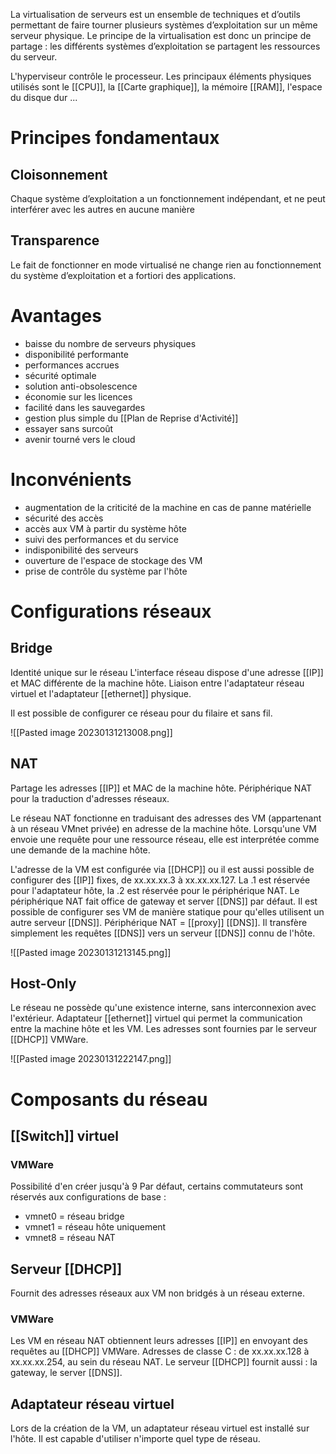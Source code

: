 La virtualisation de serveurs est un ensemble de techniques et d’outils permettant de faire tourner plusieurs systèmes d’exploitation sur un même serveur physique. Le principe de la virtualisation est donc un principe de partage : les différents systèmes d’exploitation se partagent les ressources du serveur.

L'hyperviseur contrôle le processeur. 
Les principaux éléments physiques utilisés sont le [[CPU]], la [[Carte graphique]], la mémoire [[RAM]], l'espace du disque dur ... 

# Principes fondamentaux
## Cloisonnement
Chaque système d’exploitation a un fonctionnement indépendant, et ne peut interférer avec les autres en aucune manière

## Transparence
Le fait de fonctionner en mode virtualisé ne change rien au fonctionnement du système d’exploitation et a fortiori des applications.

# Avantages
- baisse du nombre de serveurs physiques
- disponibilité performante
- performances accrues
- sécurité optimale
- solution anti-obsolescence
- économie sur les licences
- facilité dans les sauvegardes
- gestion plus simple du [[Plan de Reprise d'Activité]]
- essayer sans surcoût
- avenir tourné vers le cloud

# Inconvénients
- augmentation de la criticité de la machine en cas de panne matérielle
- sécurité des accès
- accès aux VM à partir du système hôte
- suivi des performances et du service
- indisponibilité des serveurs
- ouverture de l'espace de stockage des VM
- prise de contrôle du système par l'hôte

# Configurations réseaux
## Bridge
Identité unique sur le réseau
L'interface réseau dispose d'une adresse [[IP]] et MAC différente de la machine hôte.
Liaison entre l'adaptateur réseau virtuel et l'adaptateur [[ethernet]] physique. 

Il est possible de configurer ce réseau pour du filaire et sans fil. 

![[Pasted image 20230131213008.png]]

## NAT
Partage les adresses [[IP]] et MAC de la machine hôte.
Périphérique NAT pour la traduction d'adresses réseaux.

Le réseau NAT fonctionne en traduisant des adresses des VM (appartenant à un réseau VMnet privée) en adresse de la machine hôte. 
Lorsqu'une VM envoie une requête pour une ressource réseau, elle est interprétée comme une demande de la machine hôte.

L'adresse de la VM est configurée via [[DHCP]] ou il est aussi possible de configurer des [[IP]] fixes, de xx.xx.xx.3 à xx.xx.xx.127. La .1 est réservée pour l'adaptateur hôte, la .2 est réservée pour le périphérique NAT. 
Le périphérique NAT fait office de gateway et server [[DNS]] par défaut. Il est possible de configurer ses VM de manière statique pour qu'elles utilisent un autre serveur [[DNS]]. 
Périphérique NAT = [[proxy]] [[DNS]]. Il transfère simplement les requêtes [[DNS]] vers un serveur [[DNS]] connu de l'hôte. 

![[Pasted image 20230131213145.png]]

## Host-Only
Le réseau ne possède qu'une existence interne, sans interconnexion avec l'extérieur. 
Adaptateur [[ethernet]] virtuel qui permet la communication entre la machine hôte et les VM.
Les adresses sont fournies par le serveur [[DHCP]] VMWare.

![[Pasted image 20230131222147.png]]

# Composants du réseau
## [[Switch]] virtuel
### VMWare
Possibilité d'en créer jusqu'à 9
Par défaut, certains commutateurs sont réservés aux configurations de base :
- vmnet0 = réseau bridge
- vmnet1 = réseau hôte uniquement
- vmnet8 = réseau NAT

## Serveur [[DHCP]]
Fournit des adresses réseaux aux VM non bridgés à un réseau externe. 
### VMWare
Les VM en réseau NAT obtiennent leurs adresses [[IP]] en envoyant des requêtes au [[DHCP]] VMWare.
Adresses de classe C : 
de xx.xx.xx.128 à xx.xx.xx.254, au sein du réseau NAT. 
Le serveur [[DHCP]] fournit aussi : la gateway, le server [[DNS]]. 

## Adaptateur réseau virtuel
Lors de la création de la VM, un adaptateur réseau virtuel est installé sur l'hôte. Il est capable d'utiliser n'importe quel type de réseau. 